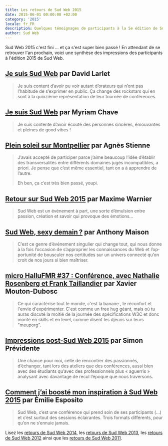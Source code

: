 ```yaml
---
title: Les retours de Sud Web 2015
date: 2015-06-01 00:00:00 +02:00
category: '2015'
locale: fr_FR
description: Quelques témoignages de participants à la 5e édition de Sud Web à Montpellier
author: Sud Web
---
```


Sud Web 2015 c'est fini … et ça s'est super bien passé !
En attendant de se retrouver l'an prochain, voici une synthèse des impressions des participants à l'édition 2015 de Sud Web.

## [Je suis Sud Web][1] par David Larlet

> Je suis content d’avoir pu voir autant d’orateurs qui n’ont pas l’habitude de s’exprimer en public. Ça change des rockstars qui en sont à la quinzième représentation de leur tournée de conférences.

## [Je suis Sud Web][2] par Myriam Chave

> Je suis contente d’avoir écouté des personnes sincères, émouvantes et pleines de good vibes !

## [Plein soleil sur Montpellier][3] par Agnès Stienne

> J’avais accepté de participer parce j’aime beaucoup l’idée d’établir des transversalités entre différents domaines jugés incompatibles, a priori. Je pense que c’est même essentiel, tant on a à apprendre de l’autre.
>
> Eh ben, ça c’est très bien passé, youpi.

## [Retour sur Sud Web 2015][4] par Maxime Warnier

> Sud Web est un événement à part, une sorte d’émulsion entre passion, création et savoir qui provoque des émotions…

## [Sud Web, sexy demain ?][5] par Anthony Maison

> C’est ce genre d’évé­ne­ment singu­lier qui change tout, qui nous donne à la fois l’oc­ca­sion de s’ap­pro­prier les connais­sances du Web et l’op­por­tu­nité de bous­cu­ler nos certi­tudes sur un univers connecté qu’on croit de nos jours si bien maîtri­ser.

## [micro HalluFMR #37 : Conférence, avec Nathalie Rosenberg et Frank Taillandier][6] par Xavier Mouton-Dubosc

> Ce qui caractérise tout le monde, c'est la banane , le réconfort et l'envie d'expérimenter. C'est comme un free hug géant, mais où tu auras discuté la moitié de la journée des spécifications W3C et donc monté en skills et en level, comme disent les djeuns sur leurs "meuporg".

## [Impressions post-Sud Web 2015][7] par Simon Prévidente

> Une chance pour moi, celle de rencontrer des passionnés, d’échanger, tant lors des ateliers que des conférences, aussi bien avec des étudiants qu’avec des professionnels plus « aguerris » analysant avec davantage de recul l’époque que nous traversons.

## [Comment j’ai boosté mon inspiration à Sud Web 2015][8] par Émilie Esposito

> Sud Web, c’est une conférence qui prend soin de ses participants (…) et c’est surtout des sessions éclairantes. Trois formats différents, pour qu’on ne s’ennuie jamais.

Lisez les [retours de Sud Web 2014][26], les [retours de Sud Web 2013][27], les [retours de Sud Web 2012][28] ainsi que les [retours de Sud Web 2011][29].

[1]: https://larlet.fr/david/stream/2015/05/30/
[2]: http://www.myriamchave.fr/je-suis-sudweb/
[3]: http://seenthis.net/messages/375860
[4]: http://maxlab.fr/2015/06/retour-sur-sud-web-2015/
[5]: https://jolicampus.com/discussion/sudweb-sexy-demain
[6]: http://dascritch.net/post/2015/06/03/micro-%40HalluFMR-37-%3A-Conf%C3%A9rence%2C-avec-Nathalie-Rosenberg-et-Frank-Taillandier
[7]: https://simon-previdente.github.io/blog/sudweb2015-impressions.html
[8]: http://blog.kaliop.com/blog/2015/06/16/sud-web-2015/
[26]: http://sudweb.fr/blog/2014//vos-avis/
[27]: http://sudweb.fr/blog/2013/retours-participants-sud-web-2013/
[28]: http://sudweb.fr/blog/2012/ils-parlent-de-sud-web/ "Ils parlent de Sud Web"
[29]: http://sudweb.fr/blog/2011/ils-parlent-de-sud-web-2011/ "Ils parlent de Sud Web 2011"
